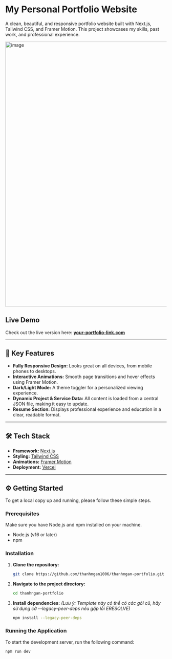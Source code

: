 # My Personal Portfolio Website

A clean, beautiful, and responsive portfolio website built with Next.js, Tailwind CSS, and Framer Motion. This project showcases my skills, past work, and professional experience.

<img width="1680" height="829" alt="image" src="https://github.com/user-attachments/assets/16c1f6d7-8416-4fcc-985b-5b9e930ffdd8" />




## Live Demo

Check out the live version here: **[your-portfolio-link.com](https://thanhngan-portfolio.vercel.app/)**

---

## 🚀 Key Features

- **Fully Responsive Design:** Looks great on all devices, from mobile phones to desktops.
- **Interactive Animations:** Smooth page transitions and hover effects using Framer Motion.
- **Dark/Light Mode:** A theme toggler for a personalized viewing experience.
- **Dynamic Project & Service Data:** All content is loaded from a central JSON file, making it easy to update.
- **Resume Section:** Displays professional experience and education in a clear, readable format.

---

## 🛠️ Tech Stack

- **Framework:** [Next.js](https://nextjs.org/)
- **Styling:** [Tailwind CSS](https://tailwindcss.com/)
- **Animations:** [Framer Motion](https://www.framer.com/motion/)
- **Deployment:** [Vercel](https://vercel.com/)

---

## ⚙️ Getting Started

To get a local copy up and running, please follow these simple steps.

### Prerequisites

Make sure you have Node.js and npm installed on your machine.

- Node.js (v16 or later)
- npm

### Installation

1.  **Clone the repository:**
    ```bash
    git clone https://github.com/thanhngan1006/thanhngan-portfolio.git
    ```
2.  **Navigate to the project directory:**
    ```bash
    cd thanhngan-portfolio
    ```
3.  **Install dependencies:**
    _(Lưu ý: Template này có thể có các gói cũ, hãy sử dụng cờ --legacy-peer-deps nếu gặp lỗi ERESOLVE)_
    ```bash
    npm install --legacy-peer-deps
    ```

### Running the Application

To start the development server, run the following command:

```bash
npm run dev
```

